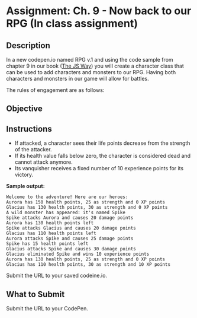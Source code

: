 # Assignment: Ch. 9 - Now back to our RPG (In class assignment)

## Description

In a new codepen.io named RPG v.1 and using the code sample from chapter 9 in our book ([The JS Way](https://thejsway.net/chapter09/index.html#object-oriented-programming)) you will create a character class that can be used to add characters and monsters to our RPG. Having both characters and monsters in our game will allow for battles.

The rules of engagement are as follows:

## Objective
## Instructions

- If attacked, a character sees their life points decrease from the strength of the attacker.
- If its health value falls below zero, the character is considered dead and cannot attack anymore.
- Its vanquisher receives a fixed number of 10 experience points for its victory.

**Sample output:**

```
Welcome to the adventure! Here are our heroes:
Aurora has 150 health points, 25 as strength and 0 XP points
Glacius has 130 health points, 30 as strength and 0 XP points
A wild monster has appeared: it's named Spike
Spike attacks Aurora and causes 20 damage points
Aurora has 130 health points left
Spike attacks Glacius and causes 20 damage points
Glacius has 110 health points left
Aurora attacks Spike and causes 25 damage points
Spike has 15 health points left
Glacius attacks Spike and causes 30 damage points
Glacius eliminated Spike and wins 10 experience points
Aurora has 130 health points, 25 as strength and 0 XP points
Glacius has 110 health points, 30 as strength and 10 XP points
```

Submit the URL to your saved codeine.io.

## What to Submit

Submit the URL to your CodePen.